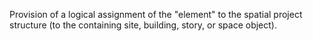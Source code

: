 Provision of a logical assignment of the "element" to the spatial project structure (to the containing site, building, story, or space object).